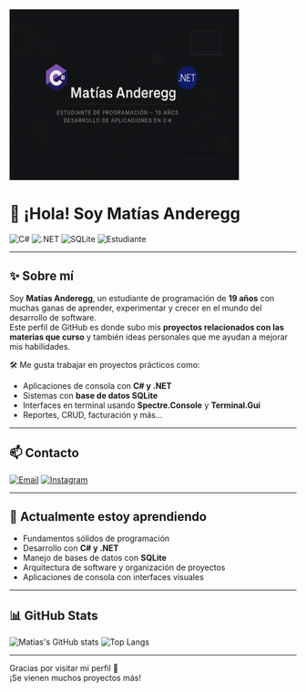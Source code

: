 <img src="banner.png" alt="banner de perfil" width="80%" height="300px">



# 👋 ¡Hola! Soy Matías Anderegg

![C#](https://img.shields.io/badge/C%23-239120?style=for-the-badge&logo=c-sharp&logoColor=white)
![.NET](https://img.shields.io/badge/.NET-512BD4?style=for-the-badge&logo=dotnet&logoColor=white)
![SQLite](https://img.shields.io/badge/SQLite-003B57?style=for-the-badge&logo=sqlite&logoColor=white)
![Estudiante](https://img.shields.io/badge/Estudiante-Programación-blue?style=for-the-badge)

---

## ✨ Sobre mí

Soy **Matías Anderegg**, un estudiante de programación de **19 años** con muchas ganas de aprender, experimentar y crecer en el mundo del desarrollo de software.  
Este perfil de GitHub es donde subo mis **proyectos relacionados con las materias que curso** y también ideas personales que me ayudan a mejorar mis habilidades.

🛠️ Me gusta trabajar en proyectos prácticos como:
- Aplicaciones de consola con **C# y .NET**
- Sistemas con **base de datos SQLite**
- Interfaces en terminal usando **Spectre.Console** y **Terminal.Gui**
- Reportes, CRUD, facturación y más...

---

## 📫 Contacto

[![Email](https://img.shields.io/badge/Gmail-D14836?style=for-the-badge&logo=gmail&logoColor=white)](mailto:matiasanderegg2@gmail.com)
[![Instagram](https://img.shields.io/badge/Instagram-%23E4405F.svg?style=for-the-badge&logo=instagram&logoColor=white)](https://instagram.com/matyanderegg)

---

## 🌱 Actualmente estoy aprendiendo

- Fundamentos sólidos de programación
- Desarrollo con **C# y .NET**
- Manejo de bases de datos con **SQLite**
- Arquitectura de software y organización de proyectos
- Aplicaciones de consola con interfaces visuales

---

## 📊 GitHub Stats

![Matías's GitHub stats](https://github-readme-stats.vercel.app/api?username=matttyggDEsing&show_icons=true&theme=radical)
![Top Langs](https://github-readme-stats.vercel.app/api/top-langs/?username=matttyggDEsing&layout=compact&theme=radical)

---

Gracias por visitar mi perfil 🤝  
¡Se vienen muchos proyectos más!

